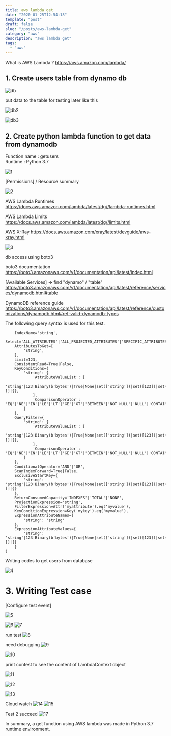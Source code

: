 ```yaml
---
title: aws lambda get
date: "2020-01-25T12:54:18"
template: "post"
draft: false
slug: "/posts/aws-lambda-get"
category: "aws"
description: "aws lambda get"
tags:
  - "aws"
---
```


What is AWS Lambda ?
https://aws.amazon.com/lambda/

## 1. Create users table from dynamo db

![db](../img/aws_lambda_get/db_1.png)

put data to the table for testing later like this

![db2](../img/aws_lambda_get/db_2.png)

![db3](../img/aws_lambda_get/db_3.png)

## 2. Create python lambda function to get data from dynamodb

Function name : getusers<br>
Runtime : Python 3.7

![1](../img/aws_lambda_get/1_create_function.png)

[Permissions] / Resource summary

![2](../img/aws_lambda_get/2_permissions.png)

AWS Lambda Runtimes<br>
https://docs.aws.amazon.com/lambda/latest/dg//lambda-runtimes.html

AWS Lambda Limits
https://docs.aws.amazon.com/lambda/latest/dg//limits.html

AWS X-Ray
https://docs.aws.amazon.com/xray/latest/devguide/aws-xray.html

![3](../img/aws_lambda_get/3_lambda_runtime.png)

db access using boto3

boto3 documentation
https://boto3.amazonaws.com/v1/documentation/api/latest/index.html

[Available Services] -> find "dynamo" / "table"
https://boto3.amazonaws.com/v1/documentation/api/latest/reference/services/dynamodb.html#table

DynamoDB reference guide
https://boto3.amazonaws.com/v1/documentation/api/latest/reference/customizations/dynamodb.html#ref-valid-dynamodb-types

The following query syntax is used for this test.
```
    IndexName='string',
    Select='ALL_ATTRIBUTES'|'ALL_PROJECTED_ATTRIBUTES'|'SPECIFIC_ATTRIBUTES'|'COUNT',
    AttributesToGet=[
        'string',
    ],
    Limit=123,
    ConsistentRead=True|False,
    KeyConditions={
        'string': {
            'AttributeValueList': [
                'string'|123|Binary(b'bytes')|True|None|set(['string'])|set([123])|set([Binary(b'bytes')])|[]|{},
            ],
            'ComparisonOperator': 'EQ'|'NE'|'IN'|'LE'|'LT'|'GE'|'GT'|'BETWEEN'|'NOT_NULL'|'NULL'|'CONTAINS'|'NOT_CONTAINS'|'BEGINS_WITH'
        }
    },
    QueryFilter={
        'string': {
            'AttributeValueList': [
                'string'|123|Binary(b'bytes')|True|None|set(['string'])|set([123])|set([Binary(b'bytes')])|[]|{},
            ],
            'ComparisonOperator': 'EQ'|'NE'|'IN'|'LE'|'LT'|'GE'|'GT'|'BETWEEN'|'NOT_NULL'|'NULL'|'CONTAINS'|'NOT_CONTAINS'|'BEGINS_WITH'
        }
    },
    ConditionalOperator='AND'|'OR',
    ScanIndexForward=True|False,
    ExclusiveStartKey={
        'string': 'string'|123|Binary(b'bytes')|True|None|set(['string'])|set([123])|set([Binary(b'bytes')])|[]|{}
    },
    ReturnConsumedCapacity='INDEXES'|'TOTAL'|'NONE',
    ProjectionExpression='string',
    FilterExpression=Attr('myattribute').eq('myvalue'),
    KeyConditionExpression=Key('mykey').eq('myvalue'),
    ExpressionAttributeNames={
        'string': 'string'
    },
    ExpressionAttributeValues={
        'string': 'string'|123|Binary(b'bytes')|True|None|set(['string'])|set([123])|set([Binary(b'bytes')])|[]|{}
    }
)
```

Writing codes to get users from database

![4](../img/aws_lambda_get/4_code.png)

# 3. Writing Test case

[Configure test event]

![5](../img/aws_lambda_get/5_configure_test_events.png)

![6](../img/aws_lambda_get/6_test1.png)
![7](../img/aws_lambda_get/7_test2.png)

run test
![8](../img/aws_lambda_get/8_debugging.png)

need debugging
![9](../img/aws_lambda_get/9_debugging_code.png)


![10](../img/aws_lambda_get/10_test_success_.png)

print contest to see the content of LambdaContext object

![11](../img/aws_lambda_get/11_print.png)

![12](../img/aws_lambda_get/12_context.png)


![13](../img/aws_lambda_get/13_os_environ.png)

Cloud watch
![14](../img/aws_lambda_get/14_cloud_watch.png)
![15](../img/aws_lambda_get/15_cloud_watch_.png)

Test 2 succeed
![17](../img/aws_lambda_get/17_test2_success.png)

In summary, a get function using AWS lambda was made in Python 3.7 runtime environment.
